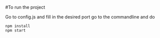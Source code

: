 #To run the project

Go to config.js and fill in the desired port
go to the commandline and do

    npm install
    npm start
